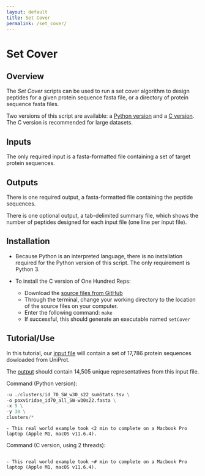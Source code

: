 ```yaml
---
layout: default
title: Set Cover
permalink: /set_cover/
---
```

# Set Cover

## Overview

The *Set Cover* scripts can be used to run a set cover algorithm to design peptides for a given protein sequence fasta file, or a directory of protein sequence fasta files.

Two versions of this script are available: a [Python version](https://github.com/LadnerLab/Library-Design/blob/master/setCover/python) and a [C version](https://github.com/LadnerLab/Library-Design/tree/master/setCover/c). The C version is recommended for large datasets.

## Inputs

The only required input is a fasta-formatted file containing a set of target protein sequences.

## Outputs

There is one required output, a fasta-formatted file containing the peptide sequences. 

There is one optional output, a tab-delimited summary file, which shows the number of peptides designed for each input file (one line per input file).

## Installation

- Because Python is an interpreted language, there is no installation required for the Python version of this script. The only requirement is Python 3. 

- To install the C version of One Hundred Reps:
    - Download the [source files from GitHub](https://github.com/LadnerLab/Library-Design/tree/master/setCover/c)
    - Through the terminal, change your working directory to the location of the source files on your computer.
    - Enter the following command: `make`
    - If successful, this should generate an executable named `setCover`

## Tutorial/Use

In this tutorial, our [input file](https://github.com/LadnerLab/Library-Design/blob/master/examples/poxviridae_unaligned_min30AA.fasta) will contain a set of 17,786 protein sequences dowloaded from UniProt. 

The [output](https://github.com/LadnerLab/Library-Design/blob/master/examples/expectedOutputs/onehundredreps/poxviridae_unaligned_min30AA_100rep.fasta) should contain 14,505 unique representatives from this input file.

Command (Python version):
```SW_SC.py \
-u ./clusters/id_70_SW_w30_s22_sumStats.tsv \
-o poxviridae_id70_all_SW-w30s22.fasta \
-x 9 \
-y 30 \
clusters/* 
```

    - This real world example took <2 min to complete on a Macbook Pro laptop (Apple M1, macOS v11.6.4). 

Command (C version, using 2 threads):
```

```

    - This real world example took ~# min to complete on a Macbook Pro laptop (Apple M1, macOS v11.6.4). 
